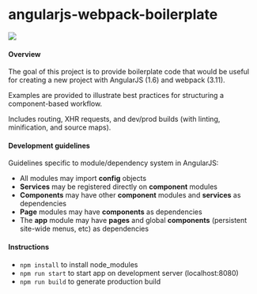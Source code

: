 # angularjs-webpack-boilerplate
![](https://david-dm.org/jeikei/angular-webpack-boilerplate.svg)
#### Overview
The goal of this project is to provide boilerplate code that would be useful for creating a new project with AngularJS (1.6) and webpack (3.11).

Examples are provided to illustrate best practices for structuring a component-based workflow. 

Includes routing, XHR requests, and dev/prod builds (with linting, minification, and source maps).

#### Development guidelines
Guidelines specific to module/dependency system in AngularJS:
- All modules may import **config** objects
- **Services** may be registered directly on **component** modules
- **Components** may have other **component** modules and **services** as dependencies
- **Page** modules may have **components** as dependencies
- The **app** module may have **pages** and global **components** (persistent site-wide menus, etc) as dependencies

#### Instructions
- `npm install` to install node_modules
- `npm run start` to start app on development server (localhost:8080)
- `npm run build` to generate production build